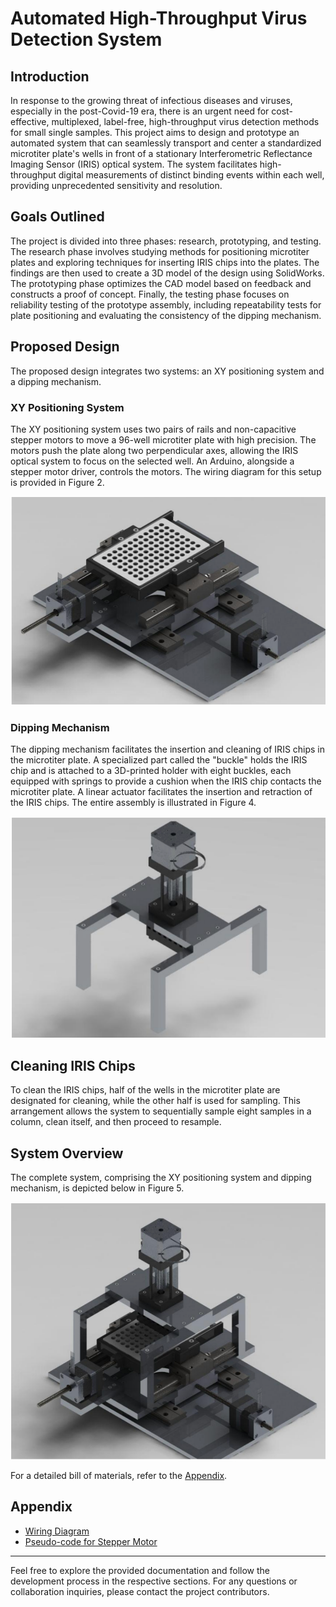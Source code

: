 # Automated High-Throughput Virus Detection System

## Introduction

In response to the growing threat of infectious diseases and viruses, especially in the post-Covid-19 era, there is an urgent need for cost-effective, multiplexed, label-free, high-throughput virus detection methods for small single samples. This project aims to design and prototype an automated system that can seamlessly transport and center a standardized microtiter plate's wells in front of a stationary Interferometric Reflectance Imaging Sensor (IRIS) optical system. The system facilitates high-throughput digital measurements of distinct binding events within each well, providing unprecedented sensitivity and resolution.

## Goals Outlined

The project is divided into three phases: research, prototyping, and testing. The research phase involves studying methods for positioning microtiter plates and exploring techniques for inserting IRIS chips into the plates. The findings are then used to create a 3D model of the design using SolidWorks. The prototyping phase optimizes the CAD model based on feedback and constructs a proof of concept. Finally, the testing phase focuses on reliability testing of the prototype assembly, including repeatability tests for plate positioning and evaluating the consistency of the dipping mechanism.

## Proposed Design

The proposed design integrates two systems: an XY positioning system and a dipping mechanism.

### XY Positioning System

The XY positioning system uses two pairs of rails and non-capacitive stepper motors to move a 96-well microtiter plate with high precision. The motors push the plate along two perpendicular axes, allowing the IRIS optical system to focus on the selected well. An Arduino, alongside a stepper motor driver, controls the motors. The wiring diagram for this setup is provided in Figure 2.

![XY Positioning System](images/xy_positioning_system.png)

### Dipping Mechanism

The dipping mechanism facilitates the insertion and cleaning of IRIS chips in the microtiter plate. A specialized part called the "buckle" holds the IRIS chip and is attached to a 3D-printed holder with eight buckles, each equipped with springs to provide a cushion when the IRIS chip contacts the microtiter plate. A linear actuator facilitates the insertion and retraction of the IRIS chips. The entire assembly is illustrated in Figure 4.

![Dipping Mechanism](images/dipping_mechanism.png)

## Cleaning IRIS Chips

To clean the IRIS chips, half of the wells in the microtiter plate are designated for cleaning, while the other half is used for sampling. This arrangement allows the system to sequentially sample eight samples in a column, clean itself, and then proceed to resample.

## System Overview

The complete system, comprising the XY positioning system and dipping mechanism, is depicted below in Figure 5.

![Complete System](images/complete_system.png)

For a detailed bill of materials, refer to the [Appendix](appendix/bill_of_materials.md).

## Appendix

- [Wiring Diagram](appendix/wiring_diagram.md)
- [Pseudo-code for Stepper Motor](appendix/pseudocode.md)

---

Feel free to explore the provided documentation and follow the development process in the respective sections. For any questions or collaboration inquiries, please contact the project contributors.
